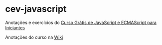 # cev-javascript
 Anotações e exercícios do [Curso Grátis de JavaScript e ECMAScript para Iniciantes](https://www.youtube.com/playlist?list=PLHz_AreHm4dlsK3Nr9GVvXCbpQyHQl1o1)

 Anotações do curso na [Wiki](https://github.com/alvaroesperanca/cev-javascript/wiki)
